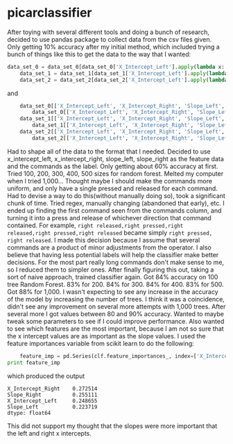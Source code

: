 # picarclassifier

After toying with several different tools and doing a bunch of research, decided to use pandas package to collect data from the csv files given. 
Only getting 10% accuracy after my initial method, which included trying a bunch of things like this to get the data to the way that I wanted:
```python
data_set_0 = data_set_0[data_set_0['X_Intercept_Left'].apply(lambda x: pd.to_numeric(x))]
    data_set_1 = data_set_1[data_set_1['X_Intercept_Left'].apply(lambda x: pd.to_numeric(x))]
    data_set_2 = data_set_2[data_set_2['X_Intercept_Left'].apply(lambda x: not isinstance(x, (str)))]
```
and
```python
    data_set_0[['X_Intercept_Left', 'X_Intercept_Right', 'Slope_Left', 'Slope_Right']] = \
        data_set_0[['X_Intercept_Left', 'X_Intercept_Right', 'Slope_Left', 'Slope_Right']].apply(pd.to_numeric)
    data_set_1[['X_Intercept_Left', 'X_Intercept_Right', 'Slope_Left', 'Slope_Right']] = \
        data_set_1[['X_Intercept_Left', 'X_Intercept_Right', 'Slope_Left', 'Slope_Right']].apply(pd.to_numeric)
    data_set_2[['X_Intercept_Left', 'X_Intercept_Right', 'Slope_Left', 'Slope_Right']] = \
        data_set_2[['X_Intercept_Left', 'X_Intercept_Right', 'Slope_Left', 'Slope_Right']].apply(pd.to_numeric)
```
Had to shape all of the data to the format that I needed. Decided to use x_intercept_left, x_intercept_right, slope_left, slope_right as the feature data and the commands as the label. Only getting about 60% accuracy at first. Tried 100, 200, 300, 400, 500 sizes for random forest. Melted my computer when I tried 1,000... Thought maybe I should make the commands more uniform, and only have a single pressed and released for each command. Had to devise a way to do this(without manually doing so), took a significant chunk of time. Tried regex, manually changing (abandoned that early), etc. I ended up finding the first command seen from the commands column, and turning it into a press and release of whichever direction that command contained. For example, 
``` right released,right pressed,right released,right pressed,right released ``` became simply ```right pressed, right released```. I made this decision because I assume that several commands are a product of minor adjustments from the operator. I also believe that having less potential labels will help the classifier make better decisions. For the most part really long commands don't make sense to me, so I reduced them to simpler ones.
After finally figuring this out, taking a sort of naive approach, trained classifier again. Got 84% accuracy on 100 tree Random Forest. 83% for 200. 84% for 300. 84% for 400. 83% for 500. Got 88% for 1,000. I wasn't expecting to see any increase in the accuracy of the model by increasing the number of trees. I think it was a coincidence, didn't see any improvement on several more attempts with 1,000 trees. After several more I got values between 80 and 90% accuracy.
Wanted to maybe tweak some parameters to see if I could improve performance. Also wanted to see which features are the most important, because I am not so sure that the x intercept values are as important as the slope values.
I used the feature importances variable from scikit learn to do the following:
```python
    feature_imp = pd.Series(clf.feature_importances_, index=['X_Intercept_Left', 'X_Intercept_Right', 'Slope_Left', 'Slope_Right']).sort_values(ascending=False)
print feature_imp
```
which produced the output
```
X_Intercept_Right    0.272514
Slope_Right          0.255111
X_Intercept_Left     0.248655
Slope_Left           0.223719
dtype: float64
``` 
This did not support my thought that the slopes were more important that the left and right x intercepts.
